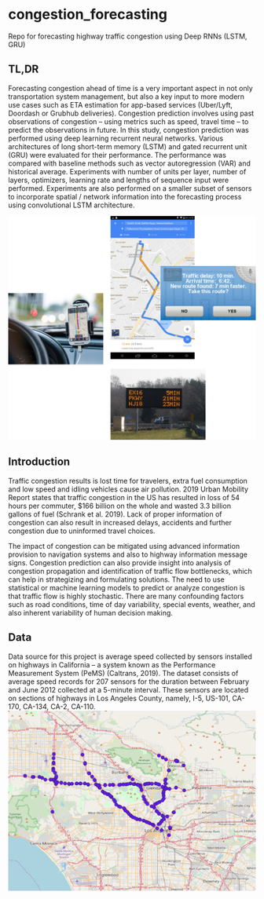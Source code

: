 # congestion_forecasting
Repo for forecasting highway traffic congestion using Deep RNNs (LSTM, GRU)

## TL,DR
Forecasting congestion ahead of time is a very important aspect in not only transportation system management, but also a key input to more modern use cases such as ETA estimation for app-based services (Uber/Lyft, Doordash or Grubhub deliveries). Congestion prediction involves using past observations of congestion – using metrics such as speed, travel time – to predict the observations in future. In this study, congestion prediction was performed using deep learning recurrent neural networks. Various architectures of long short-term memory (LSTM) and gated recurrent unit (GRU) were evaluated for their performance. The performance was compared with baseline methods such as vector autoregression (VAR) and historical average.  Experiments with number of units per layer, number of layers, optimizers, learning rate and lengths of sequence input were performed. Experiments are also performed on a smaller subset of sensors to incorporate spatial / network information into the forecasting process using convolutional LSTM architecture. 

![](/images/applications_congestion_prediction.png)

## Introduction
Traffic congestion results is lost time for travelers, extra fuel consumption and low speed and idling vehicles cause air pollution. 2019 Urban Mobility Report states that traffic congestion in the US has resulted in loss of 54 hours per commuter, $166 billion on the whole and wasted 3.3 billion gallons of fuel (Schrank et al. 2019). Lack of proper information of congestion can also result in increased delays, accidents and further congestion due to uninformed travel choices. 

The impact of congestion can be mitigated using advanced information provision to navigation systems and also to highway information message signs. Congestion prediction can also provide insight into analysis of congestion propagation and identification of traffic flow bottlenecks, which can help in strategizing and formulating solutions. The need to use statistical or machine learning models to predict or analyze congestion is that traffic flow is highly stochastic. There are many confounding factors such as road conditions, time of day variability, special events, weather, and also inherent variability of human decision making.

## Data 
Data source for this project is average speed collected by sensors installed on highways in California – a system known as the Performance Measurement System (PeMS) (Caltrans, 2019). The dataset consists of average speed records for 207 sensors for the duration between February and June 2012 collected at a 5-minute interval. These sensors are located on sections of highways in Los Angeles County, namely, I-5, US-101, CA-170, CA-134, CA-2, CA-110.
![](/images/Study_Area.png)
